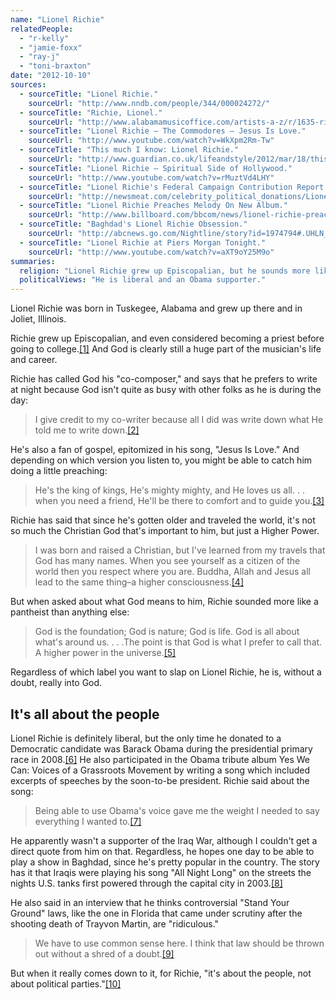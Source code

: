 ```yaml
---
name: "Lionel Richie"
relatedPeople:
  - "r-kelly"
  - "jamie-foxx"
  - "ray-j"
  - "toni-braxton"
date: "2012-10-10"
sources:
  - sourceTitle: "Lionel Richie."
    sourceUrl: "http://www.nndb.com/people/344/000024272/"
  - sourceTitle: "Richie, Lionel."
    sourceUrl: "http://www.alabamamusicoffice.com/artists-a-z/r/1635-richie-lionel"
  - sourceTitle: "Lionel Richie – The Commodores – Jesus Is Love."
    sourceUrl: "http://www.youtube.com/watch?v=WkXpm2Rm-Tw"
  - sourceTitle: "This much I know: Lionel Richie."
    sourceUrl: "http://www.guardian.co.uk/lifeandstyle/2012/mar/18/this-much-know-lionel-richie"
  - sourceTitle: "Lionel Richie – Spiritual Side of Hollywood."
    sourceUrl: "http://www.youtube.com/watch?v=rMuztVd4LHY"
  - sourceTitle: "Lionel Richie's Federal Campaign Contribution Report."
    sourceUrl: "http://newsmeat.com/celebrity_political_donations/Lionel_Richie.php"
  - sourceTitle: "Lionel Richie Preaches Melody On New Album."
    sourceUrl: "http://www.billboard.com/bbcom/news/lionel-richie-preaches-melody-on-new-album-1003921559.story#/bbcom/news/lionel-richie-preaches-melody-on-new-album-1003921559.story"
  - sourceTitle: "Baghdad's Lionel Richie Obsession."
    sourceUrl: "http://abcnews.go.com/Nightline/story?id=1974794#.UHLN_k3R7cA"
  - sourceTitle: "Lionel Richie at Piers Morgan Tonight."
    sourceUrl: "http://www.youtube.com/watch?v=aXT9oY25M9o"
summaries:
  religion: "Lionel Richie grew up Episcopalian, but he sounds more like a pantheist now."
  politicalViews: "He is liberal and an Obama supporter."
---
```


Lionel Richie was born in Tuskegee, Alabama and grew up there and in Joliet, Illinois.

Richie grew up Episcopalian, and even considered becoming a priest before going to college.<a class="source-citation" href="#http%3A%2F%2Fwww.nndb.com%2Fpeople%2F344%2F000024272%2F" title="Lionel Richie.">[1]</a> And God is clearly still a huge part of the musician's life and career.

Richie has called God his "co-composer," and says that he prefers to write at night because God isn't quite as busy with other folks as he is during the day:

>I give credit to my co-writer because all I did was write down what He told me to write down.<a class="source-citation" href="#http%3A%2F%2Fwww.alabamamusicoffice.com%2Fartists-a-z%2Fr%2F1635-richie-lionel" title="Richie, Lionel.">[2]</a>

He's also a fan of gospel, epitomized in his song, "Jesus Is Love." And depending on which version you listen to, you might be able to catch him doing a little preaching:

>He's the king of kings, He's mighty mighty, and He loves us all. . . when you need a friend, He'll be there to comfort and to guide you.<a class="source-citation" href="#http%3A%2F%2Fwww.youtube.com%2Fwatch%3Fv%3DWkXpm2Rm-Tw" title="Lionel Richie – The Commodores – Jesus Is Love.">[3]</a>

Richie has said that since he's gotten older and traveled the world, it's not so much the Christian God that's important to him, but just a Higher Power.

>I was born and raised a Christian, but I've learned from my travels that God has many names. When you see yourself as a citizen of the world then you respect where you are. Buddha, Allah and Jesus all lead to the same thing–a higher consciousness.<a class="source-citation" href="#http%3A%2F%2Fwww.guardian.co.uk%2Flifeandstyle%2F2012%2Fmar%2F18%2Fthis-much-know-lionel-richie" title="This much I know: Lionel Richie.">[4]</a>

But when asked about what God means to him, Richie sounded more like a pantheist than anything else:

>God is the foundation; God is nature; God is life. God is all about what's around us. . . .The point is that God is what I prefer to call that. A higher power in the universe.<a class="source-citation" href="#http%3A%2F%2Fwww.youtube.com%2Fwatch%3Fv%3DrMuztVd4LHY" title="Lionel Richie – Spiritual Side of Hollywood.">[5]</a>

Regardless of which label you want to slap on Lionel Richie, he is, without a doubt, really into God.


## It's all about the people

Lionel Richie is definitely liberal, but the only time he donated to a Democratic candidate was Barack Obama during the presidential primary race in 2008.<a class="source-citation" href="#http%3A%2F%2Fnewsmeat.com%2Fcelebrity_political_donations%2FLionel_Richie.php" title="Lionel Richie&apos;s Federal Campaign Contribution Report.">[6]</a> He also participated in the Obama tribute album Yes We Can: Voices of a Grassroots Movement by writing a song which included excerpts of speeches by the soon-to-be president. Richie said about the song:

>Being able to use Obama's voice gave me the weight I needed to say everything I wanted to.<a class="source-citation" href="#http%3A%2F%2Fwww.billboard.com%2Fbbcom%2Fnews%2Flionel-richie-preaches-melody-on-new-album-1003921559.story%23%2Fbbcom%2Fnews%2Flionel-richie-preaches-melody-on-new-album-1003921559.story" title="Lionel Richie Preaches Melody On New Album.">[7]</a>

He apparently wasn't a supporter of the Iraq War, although I couldn't get a direct quote from him on that. Regardless, he hopes one day to be able to play a show in Baghdad, since he's pretty popular in the country. The story has it that Iraqis were playing his song "All Night Long" on the streets the nights U.S. tanks first powered through the capital city in 2003.<a class="source-citation" href="#http%3A%2F%2Fabcnews.go.com%2FNightline%2Fstory%3Fid%3D1974794%23.UHLN_k3R7cA" title="Baghdad&apos;s Lionel Richie Obsession.">[8]</a>

He also said in an interview that he thinks controversial "Stand Your Ground" laws, like the one in Florida that came under scrutiny after the shooting death of Trayvon Martin, are "ridiculous."

>We have to use common sense here. I think that law should be thrown out without a shred of a doubt.<a class="source-citation" href="#http%3A%2F%2Fwww.youtube.com%2Fwatch%3Fv%3DaXT9oY25M9o" title="Lionel Richie at Piers Morgan Tonight.">[9]</a>

But when it really comes down to it, for Richie, "it's about the people, not about political parties."<a class="source-citation" href="#http%3A%2F%2Fwww.guardian.co.uk%2Flifeandstyle%2F2012%2Fmar%2F18%2Fthis-much-know-lionel-richie" title="This much I know: Lionel Richie.">[10]</a>